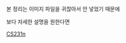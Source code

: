 본 정리는 이미지 파일을 귀찮아서 안 넣었기 때문에 

보다 자세한 설명을 원한다면 

[CS231n](https://www.notion.so/CS231n-74065721e9c24708bbcd7d698555bc53)
